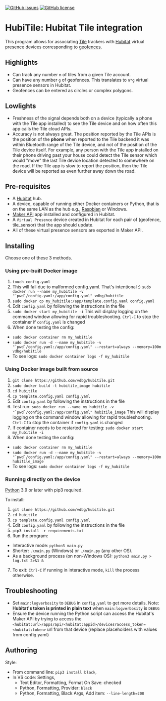 [![GitHub issues](https://img.shields.io/github/issues/vdbg/hubitile.svg)](https://github.com/vdbg/hubitile/issues)
[![GitHub license](https://img.shields.io/badge/license-MIT-blue.svg)](https://raw.githubusercontent.com/vdbg/hubitile/main/LICENSE)

# HubiTile: Hubitat Tile integration

This program allows for associating [Tile](http://www.tile.com/) trackers with [Hubitat](https://hubitat.com/)
virtual presence devices corresponding to [geofences](https://en.wikipedia.org/wiki/Geo-fence).

## Highlights

* Can track any number `n` of tiles from a given Tile account.
* Can have any number `g` of geofences. This translates to `n*g` virtual presence sensors in Hubitat.
* Geofences can be entered as circles or complex polygons.

## Lowlights

* Freshness of the signal depends both on a device (typically a phone with the Tile app installed) to see the Tile device and on how often this app calls the Tile cloud APIs.
* Accuracy is not always great. The position reported by the Tile APIs is the position of the **phone** when reported to the Tile backend it was within Bluetooth range of the Tile device, and not of the position of the Tile device itself. For example, any person with the Tile app installed on their phone driving past your house could detect the Tile sensor which would "move" the last Tile device location detected to somewhere on the road. If the Tile app is slow to report the position, then the Tile device will be reported as even further away down the road.

## Pre-requisites

* A [Hubitat](https://hubitat.com/) hub.
* A device, capable of running either Docker containers or Python, that is on the same LAN as the hub e.g., [Raspbian](https://www.raspbian.org/) or Windows.
* [Maker API](https://docs.hubitat.com/index.php?title=Maker_API) app installed and configured in Hubitat.
* A `Virtual Presence` device created in Hubitat for each pair of (geofence, tile_sensor) that the app should update.
* All of these virtual presence sensors are exported in Maker API.

## Installing

Choose one of these 3 methods.

### Using pre-built Docker image

1. `touch config.yaml`
2. This will fail due to malformed config.yaml. That's intentional :)
   ``sudo docker run --name my_hubitile -v "`pwd`/config.yaml:/app/config.yaml" vdbg/hubitile``
3. `sudo docker cp my_hubitile:/app/template.config.yaml config.yaml`
4. Edit `config.yaml` by following the instructions in the file
5. `sudo docker start my_hubitile -i`
  This will display logging on the command window allowing for rapid troubleshooting. `Ctrl-C` to stop the container if `config.yaml` is changed
7. When done testing the config:
  * `sudo docker container rm my_hubitile`
  * ``sudo docker run -d --name my_hubitile -v "`pwd`/config.yaml:/app/config.yaml" --restart=always --memory=100m vdbg/hubitile``
  * To see logs: `sudo docker container logs -f my_hubitile`

### Using Docker image built from source

1. `git clone https://github.com/vdbg/hubitile.git`
2. `sudo docker build -t hubitile_image hubitile`
3. `cd hubitile`
4. `cp template.config.yaml config.yaml`
5. Edit `config.yaml` by following the instructions in the file
6. Test run: ``sudo docker run --name my_hubitile -v "`pwd`/config.yaml:/app/config.yaml" hubitile_image``
   This will display logging on the command window allowing for rapid troubleshooting. `Ctrl-C` to stop the container if `config.yaml` is changed
7. If container needs to be restarted for testing: `sudo docker start my_hubitile -i`
8. When done testing the config:
  * `sudo docker container rm my_hubitile`
  * ``sudo docker run -d --name my_hubitile -v "`pwd`/config.yaml:/app/config.yaml" --restart=always --memory=100m hubitile_image``
  * To see logs: `sudo docker container logs -f my_hubitile`

### Running directly on the device

[Python](https://www.python.org/) 3.9 or later with pip3 required.

To install:

1. `git clone https://github.com/vdbg/hubitile.git`
2. `cd hubitile`
3. `cp template.config.yaml config.yaml`
4. Edit `config.yaml` by following the instructions in the file
5. `pip3 install -r requirements.txt`
6. Run the program:
  * Interactive mode: `python3 main.py`
  * Shorter: `.\main.py` (Windows) or `./main.py` (any other OS).
  * As a background process (on non-Windows OS): `python3 main.py > log.txt 2>&1 &`
7. To exit: `Ctrl-C` if running in interactive mode, `kill` the process otherwise.

## Troubleshooting

* Set `main:logverbosity` to `DEBUG` in `config.yaml` to get more details. Note: **Hubitat's token is printed in plain text** when `main:logverbosity` is `DEBUG`
* Ensure the device running the Python script can access the Hubitat's Maker API by trying to access the `<hubitat:url>/apps/api/<hubitat:appid>/devices?access_token=<hubitat:token>` url from that device (replace placeholders with values from config.yaml)

## Authoring

Style:

* From command line: `pip3 install black`,
* In VS code: Settings,
    * Text Editor, Formatting, Format On Save: checked
    * Python, Formatting, Provider: `black`
    * Python, Formatting, Black Args, Add item: `--line-length=200`
